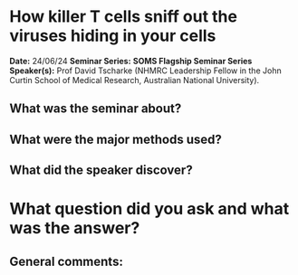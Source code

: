 # How killer T cells sniff out the viruses hiding in your cells

**Date:** 24/06/24
**Seminar Series:** **SOMS Flagship Seminar Series**
**Speaker(s):** Prof David Tscharke (NHMRC Leadership Fellow in the John Curtin School of Medical Research, Australian National University).

## What was the seminar about?


## What were the major methods used?


## What did the speaker discover?


# What question did you ask and what was the answer?

## General comments:
